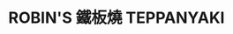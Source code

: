 ---
title: "ROBIN'S 鐵板燒 TEPPANYAKI"
description: "ROBIN'S 鐵板燒 TEPPANYAKI"
layout: shop
keywords:
  - 美食競賽
  - 台灣美食
  - 美食精選
datePublished: "2025-06-30"
dateModified: "2025-07-02"
city: "台北市"
district: "中山區"
address: "台北市中山區中山北路二段39巷3號2樓"
phone: "0225238000#3930"
geo: "25.054178942666436, 121.52425337420513"
google_map: "https://maps.app.goo.gl/3FzsW8bTLDFBvoqL8"
footinder: "https://footinder.com.tw/%e5%8f%b0%e5%8c%97%e5%b8%82%e4%b8%ad%e5%b1%b1%e5%8d%80/52597/"
official: "https://www.regenttaiwan.com/dining/robins-teppanyaki"
award:
  - name: "500盤"
    year: "2024"
    entries:
      - dishes:
          - "西班牙伊比利豚上蓋肉"

---